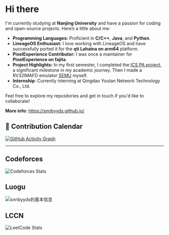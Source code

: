 # Hi there

I'm currently studying at **Nanjing University** and have a passion for coding and open-source projects. Here’s a little about me:

- **Programming Languages:** Proficient in **C/C++**, **Java**, and **Python**.
- **LineageOS Enthusiast:** I love working with LineageOS and have successfully ported it for the **qti Lahaina on arm64** platform.
- **PixelExperience Contributor:** I was once a maintainer for **PixelExperience on fajita**.
- **Project Highlights:** In my first semester, I completed the [ICS PA project](https://nju-projectn.github.io/ics-pa-gitbook/ics2024/), a significant milestone in my academic journey. Then I made a RV32IMAFD emulator [SEMU](https://github.com/snnbyyds/semu) myself.
- **Internship**: Currently interning at Qingdao Youtan Network Technology Co., Ltd.

Feel free to explore my repositories and get in touch if you'd like to collaborate!

**More info:** https://snnbyyds.github.io/

## 📅 Contribution Calendar

[![GitHub Activity Graph](https://github-readme-activity-graph.vercel.app/graph?username=snnbyyds&theme=react-dark)](https://github.com/snnbyyds)

---

## Codeforces
![Codeforces Stats](https://codeforces-readme-stats.vercel.app/api/card?username=snnbyyds)



## Luogu
![snnbyyds的基本信息](https://luogu-card.vercel.app/about?id=1560631)

## LCCN
![LeetCode Stats](https://leetcard.jacoblin.cool/snnbyyds?theme=light&font=Fuzzy%20Bubbles&site=cn)
